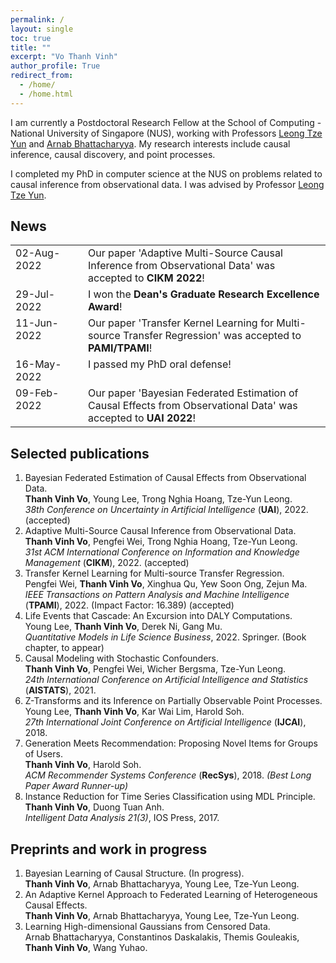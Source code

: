 ```yaml
---
permalink: /
layout: single
toc: true
title: ""
excerpt: "Vo Thanh Vinh"
author_profile: True
redirect_from: 
  - /home/
  - /home.html
---
```


I am currently a Postdoctoral Research Fellow at the School of Computing - National University of Singapore (NUS), working with Professors <a href="https://www.comp.nus.edu.sg/~leongty/" target="_blank">Leong Tze Yun</a> and <a href="https://www.comp.nus.edu.sg/~arnab/" target="_blank">Arnab Bhattacharyya</a>. My research interests include causal inference, causal discovery, and point processes.

I completed my PhD in computer science at the NUS on problems related to causal inference from observational data. I was advised by Professor <a href="https://www.comp.nus.edu.sg/~leongty/" target="_blank">Leong Tze Yun</a>.
## News
<!--
- *02-Aug-2022:* Our paper 'Adaptive Multi-Source Causal Inference from Observational Data' was accepted to **CIKM 2022**!
- *29-Jul-2022:* I won the **Dean's Graduate Research Excellence Award**!
- *11-Jun-2022:* Our paper 'Transfer Kernel Learning for Multi-source Transfer Regression' was accepted to **PAMI/TPAMI**!
- *16-May-2022:* Our paper 'Bayesian Federated Estimation of Causal Effects from Observational Data' was accepted to **UAI 2022**!
- *09-Feb-2022:* I passed my PhD oral defense!
-->

<table style='border:none;'>
    <tr style='border:none;'>
      <td style='vertical-align: top;border:none;width: 100px;'>02-Aug-2022</td>
      <td align="left" style='vertical-align: top;border:none;'>Our paper 'Adaptive Multi-Source Causal Inference from Observational Data' was accepted to <b>CIKM 2022</b>!</td>
    </tr>
    <tr style='border:none;'>
      <td style='vertical-align: top;border:none;width: 100px;'>29-Jul-2022</td>
      <td align="left" style='vertical-align: top;border:none;'>I won the <b>Dean's Graduate Research Excellence Award</b>!</td>
    </tr>
    </tr>
    <tr style='border:none;'>
      <td style='vertical-align: top;border:none;width: 100px;'>11-Jun-2022</td>
      <td align="left" style='vertical-align: top;border:none;'>Our paper 'Transfer Kernel Learning for Multi-source Transfer Regression' was accepted to <b>PAMI/TPAMI</b>!</td>
    </tr>
    <tr style='border:none;'>
      <td style='vertical-align: top;border:none;width: 100px;'>16-May-2022</td>
      <td align="left" style='vertical-align: top;border:none;'>I passed my PhD oral defense!</td>
    </tr>
    </tr>
    <tr style='border:none;'>
      <td style='vertical-align: top;border:none;width: 100px;'>09-Feb-2022</td>
      <td align="left" style='vertical-align: top;border:none;'>Our paper 'Bayesian Federated Estimation of Causal Effects from Observational Data' was accepted to <b>UAI 2022</b>!</td>
    </tr>
</table>


## Selected publications
<!-- ======-->
1. Bayesian Federated Estimation of Causal Effects from Observational Data. <br />**Thanh Vinh Vo**, Young Lee, Trong Nghia Hoang, Tze-Yun Leong. <br />*38th Conference on Uncertainty in Artificial Intelligence* (**UAI**), 2022. (accepted)
2. Adaptive Multi-Source Causal Inference from Observational Data. <br />**Thanh Vinh Vo**, Pengfei Wei, Trong Nghia Hoang, Tze-Yun Leong. <br />*31st ACM International Conference on Information and Knowledge Management* (**CIKM**), 2022. (accepted)
3. Transfer Kernel Learning for Multi-source Transfer Regression. <br />Pengfei Wei, **Thanh Vinh Vo**, Xinghua Qu, Yew Soon Ong, Zejun Ma. <br />*IEEE Transactions on Pattern Analysis and Machine Intelligence* (**TPAMI**), 2022. (Impact Factor: 16.389) (accepted)
4. Life Events that Cascade: An Excursion into DALY Computations. <br />Young Lee, **Thanh Vinh Vo**, Derek Ni, Gang Mu. <br />*Quantitative Models in Life Science Business*, 2022. Springer. (Book chapter, to appear)
5. Causal Modeling with Stochastic Confounders. <br />**Thanh Vinh Vo**, Pengfei Wei, Wicher Bergsma, Tze-Yun Leong. <br />*24th International Conference on
Artificial Intelligence and Statistics* (**AISTATS**), 2021.
1. Z-Transforms and its Inference on Partially Observable Point Processes. <br />Young Lee, **Thanh Vinh Vo**, Kar Wai Lim, Harold Soh. <br />*27th International Joint Conference on Artificial Intelligence* (**IJCAI**), 2018.
1. Generation Meets Recommendation: Proposing Novel Items for Groups of Users. <br />**Thanh Vinh Vo**, Harold Soh. <br />*ACM Recommender Systems Conference* (**RecSys**), 2018. *(Best Long Paper Award Runner-up)*
1. Instance Reduction for Time Series Classification using MDL Principle. <br />**Thanh Vinh Vo**, Duong Tuan Anh. <br />*Intelligent Data Analysis 21(3)*, IOS Press, 2017.

## Preprints and work in progress
<!-- ======-->

1. Bayesian Learning of Causal Structure. (In progress). <br />**Thanh Vinh Vo**, Arnab Bhattacharyya, Young Lee, Tze-Yun Leong.
1. An Adaptive Kernel Approach to Federated Learning of Heterogeneous Causal Effects. <br />**Thanh Vinh Vo**, Arnab Bhattacharyya, Young Lee, Tze-Yun Leong. 
1. Learning High-dimensional Gaussians from Censored Data. <br />Arnab Bhattacharyya, Constantinos Daskalakis, Themis Gouleakis, **Thanh Vinh Vo**, Wang Yuhao.


<!--
## Teaching
GAP teaching assistant at National University of Singapore, 2017-2020.
- Programming methodology
- Data structures and algorithms
-->
